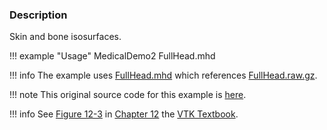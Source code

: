 ### Description
Skin and bone isosurfaces.

!!! example "Usage"
    MedicalDemo2 FullHead.mhd

!!! info
    The example uses [FullHead.mhd](https://raw.githubusercontent.com/lorensen/VTKExamples/master/src/Testing/Data/FullHead.mhd) which references [FullHead.raw.gz](https://github.com/lorensen/VTKExamples/blob/master/src/Testing/Data/FullHead.raw.gz?raw=true).

!!! note
    This original source code for this example is [here](https://gitlab.kitware.com/vtk/vtk/blob/395857190c8453508d283958383bc38c9c2999bf/Examples/Medical/Cxx/Medical2.cxx).

!!! info
    See [Figure 12-3](/VTKBook/12Chapter12/#Figure%2012-3) in [Chapter 12](/VTKBook/12Chapter12) the [VTK Textbook](/VTKBook/01Chapter1).
